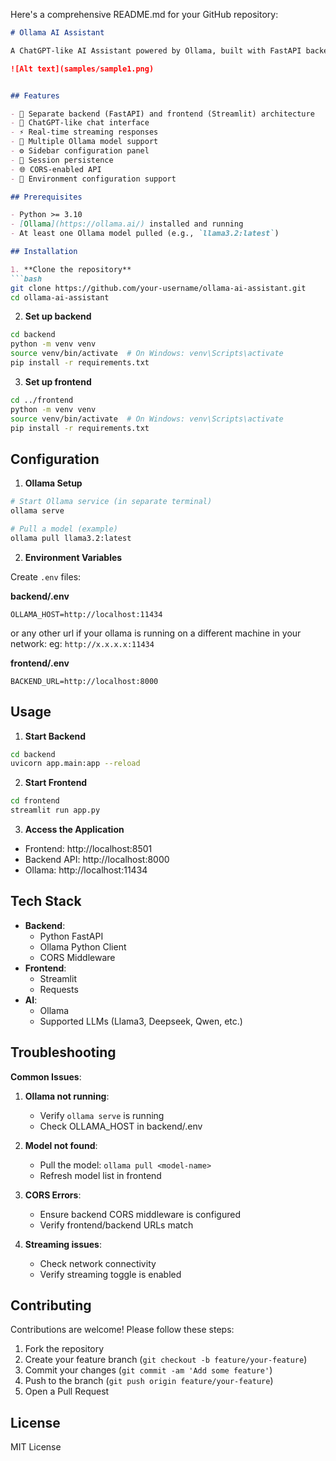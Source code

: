 Here's a comprehensive README.md for your GitHub repository:

```markdown
# Ollama AI Assistant

A ChatGPT-like AI Assistant powered by Ollama, built with FastAPI backend and Streamlit frontend.

![Alt text](samples/sample1.png)


## Features

- 🚀 Separate backend (FastAPI) and frontend (Streamlit) architecture
- 💬 ChatGPT-like chat interface
- ⚡ Real-time streaming responses
- 🤖 Multiple Ollama model support
- ⚙️ Sidebar configuration panel
- 🔄 Session persistence
- 🌐 CORS-enabled API
- 🔌 Environment configuration support

## Prerequisites

- Python >= 3.10
- [Ollama](https://ollama.ai/) installed and running
- At least one Ollama model pulled (e.g., `llama3.2:latest`)

## Installation

1. **Clone the repository**
```bash
git clone https://github.com/your-username/ollama-ai-assistant.git
cd ollama-ai-assistant
```

2. **Set up backend**
```bash
cd backend
python -m venv venv
source venv/bin/activate  # On Windows: venv\Scripts\activate
pip install -r requirements.txt
```

3. **Set up frontend**
```bash
cd ../frontend
python -m venv venv
source venv/bin/activate  # On Windows: venv\Scripts\activate
pip install -r requirements.txt
```

## Configuration

1. **Ollama Setup**
```bash
# Start Ollama service (in separate terminal)
ollama serve

# Pull a model (example)
ollama pull llama3.2:latest
```

2. **Environment Variables**

Create `.env` files:

**backend/.env**
```env
OLLAMA_HOST=http://localhost:11434
```
or any other url if your ollama is running on a different machine in your network: eg: `http://x.x.x.x:11434`

**frontend/.env**
```env
BACKEND_URL=http://localhost:8000
```

## Usage

1. **Start Backend**
```bash
cd backend
uvicorn app.main:app --reload
```

2. **Start Frontend**
```bash
cd frontend
streamlit run app.py
```

3. **Access the Application**
- Frontend: http://localhost:8501
- Backend API: http://localhost:8000
- Ollama: http://localhost:11434

## Tech Stack

- **Backend**: 
  - Python FastAPI
  - Ollama Python Client
  - CORS Middleware
- **Frontend**:
  - Streamlit
  - Requests
- **AI**:
  - Ollama
  - Supported LLMs (Llama3, Deepseek, Qwen, etc.)

## Troubleshooting

**Common Issues**:
1. **Ollama not running**:
   - Verify `ollama serve` is running
   - Check OLLAMA_HOST in backend/.env

2. **Model not found**:
   - Pull the model: `ollama pull <model-name>`
   - Refresh model list in frontend

3. **CORS Errors**:
   - Ensure backend CORS middleware is configured
   - Verify frontend/backend URLs match

4. **Streaming issues**:
   - Check network connectivity
   - Verify streaming toggle is enabled

## Contributing

Contributions are welcome! Please follow these steps:
1. Fork the repository
2. Create your feature branch (`git checkout -b feature/your-feature`)
3. Commit your changes (`git commit -am 'Add some feature'`)
4. Push to the branch (`git push origin feature/your-feature`)
5. Open a Pull Request

## License

MIT License

